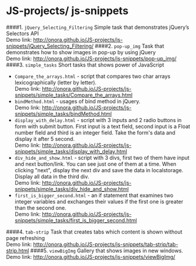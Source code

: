 JS-projects/ js-snippets
===========

####1.	`jQuery_Selecting_Filtering`
Simple task that demonstrates jQuery’s Selectors API
<br />Demo link: http://onora.github.io/JS-projects/js-snippets/jQuery_Selecting_Filtering/
####2.	`pop-up_img`
Task that demonstrates how to show images in pop-up by using jQuery
<br />Demo link: http://onora.github.io/JS-projects/js-snippets/pop-up_img/
####3.	`simple_tasks`
Short tasks that shows power of JavaScript 

* `Compare_the_arrays.html` - script that compares two char arrays lexicographically (letter by letter).
<br />Demo link: http://onora.github.io/JS-projects/js-snippets/simple_tasks/Compare_the_arrays.html
* `bindMethod.html` - usages of bind method in jQuery.
<br />Demo link: http://onora.github.io/JS-projects/js-snippets/simple_tasks/bindMethod.html
* `display_with_delay.html` - script with 3 inputs and 2 radio buttons in form with submit button. First input is a text field, second input is a Float number field and third is an integer field. Take the form's data and display it after 5 second.
<br />Demo link: http://onora.github.io/JS-projects/js-snippets/simple_tasks/display_with_delay.html
* `div_hide_and_show.html` - script with 3 divs, first two of them have input and next button/link. You can see just one of them at a time. When clicking "next", display the next div and save the data in localstorage.  Display all data in the third div.
<br />Demo link: http://onora.github.io/JS-projects/js-snippets/simple_tasks/div_hide_and_show.html
* `first_is_bigger_second.html` - an if statement that examines two integer variables and exchanges their values if the first one is greater than the second one.
<br />Demo link: http://onora.github.io/JS-projects/js-snippets/simple_tasks/first_is_bigger_second.html

####4.	`tab-strip`
Task that creates tabs which content is shown without page refreshing
<br />Demo link: http://onora.github.io/JS-projects/js-snippets/tab-strip/tab-strip.html
####5.	`viewBigImg`
Gallery that shows images in new windows.
<br />Demo link: http://onora.github.io/JS-projects/js-snippets/viewBigImg/
